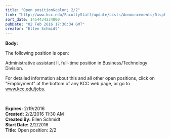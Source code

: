 ```yaml
---
title: "Open position&colon; 2/2"
link: "http://www.kcc.edu/FacultyStaff/update/Lists/Announcements/DispForm.aspx?ID=2153"
sort_date: 1454434234000
pubDate: "02 Feb 2016 17:30:34 GMT"
creator: "Ellen Schmidt"
---
```


<div><b>Body:</b> <div class="ExternalClass4F88B2DBC92E4BCCBD20CF5C729722D7"><p>​​The following position is open: </p>
<p>Administrative assistant II, full-time position in Business/Technology Division.</p>
<p>For detailed information about this and all other open positions, click on &quot;Employment&quot; at the bottom of any KCC web page, or go to <a href="/jobs">www.kcc.edu/jobs</a>.</p>
<p><br /></p></div></div>
<div><b>Expires:</b> 2/19/2016</div>
<div><b>Created:</b> 2/2/2016 11:30 AM</div>
<div><b>Created By:</b> Ellen Schmidt</div>
<div><b>Start Date:</b> 2/2/2016</div>
<div><b>Title:</b> Open position: 2/2</div>
